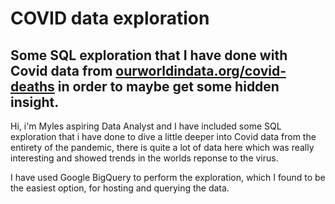 # COVID data exploration

## Some SQL exploration that I have done with Covid data from [ourworldindata.org/covid-deaths](https://ourworldindata.org/covid-deaths) in order to maybe get some hidden insight.

Hi, i'm Myles aspiring Data Analyst and I have included some SQL exploration that i have done to dive a little deeper into Covid data from the entirety of the pandemic, there is quite a lot of data here which was really interesting and showed trends in the worlds reponse to the virus.

I have used Google BigQuery to perform the exploration, which I found to be the easiest option, for hosting and querying the data.
